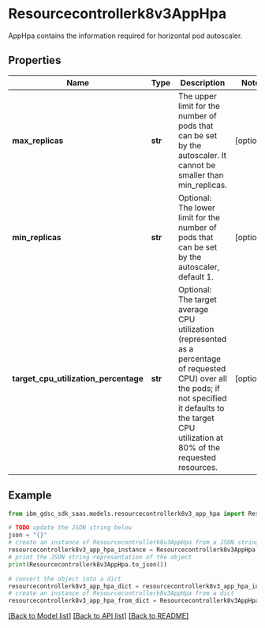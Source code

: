 # Resourcecontrollerk8v3AppHpa

AppHpa contains the information required for horizontal pod autoscaler.

## Properties

Name | Type | Description | Notes
------------ | ------------- | ------------- | -------------
**max_replicas** | **str** | The upper limit for the number of pods that can be set by the autoscaler. It cannot be smaller than min_replicas. | [optional] 
**min_replicas** | **str** | Optional: The lower limit for the number of pods that can be set by the autoscaler, default 1. | [optional] 
**target_cpu_utilization_percentage** | **str** | Optional: The target average CPU utilization (represented as a percentage of requested CPU) over all the pods; if not specified it defaults to the target CPU utilization at 80% of the requested resources. | [optional] 

## Example

```python
from ibm_gdsc_sdk_saas.models.resourcecontrollerk8v3_app_hpa import Resourcecontrollerk8v3AppHpa

# TODO update the JSON string below
json = "{}"
# create an instance of Resourcecontrollerk8v3AppHpa from a JSON string
resourcecontrollerk8v3_app_hpa_instance = Resourcecontrollerk8v3AppHpa.from_json(json)
# print the JSON string representation of the object
print(Resourcecontrollerk8v3AppHpa.to_json())

# convert the object into a dict
resourcecontrollerk8v3_app_hpa_dict = resourcecontrollerk8v3_app_hpa_instance.to_dict()
# create an instance of Resourcecontrollerk8v3AppHpa from a dict
resourcecontrollerk8v3_app_hpa_from_dict = Resourcecontrollerk8v3AppHpa.from_dict(resourcecontrollerk8v3_app_hpa_dict)
```
[[Back to Model list]](../README.md#documentation-for-models) [[Back to API list]](../README.md#documentation-for-api-endpoints) [[Back to README]](../README.md)


